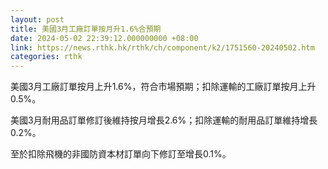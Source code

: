 ```yaml
---
layout: post
title: 美國3月工廠訂單按月升1.6%合預期
date: 2024-05-02 22:39:12.000000000 +08:00
link: https://news.rthk.hk/rthk/ch/component/k2/1751560-20240502.htm
categories: rthk
---
```


美國3月工廠訂單按月上升1.6%，符合市場預期；扣除運輸的工廠訂單按月上升0.5%。

美國3月耐用品訂單修訂後維持按月增長2.6%；扣除運輸的耐用品訂單維持增長0.2%。

至於扣除飛機的非國防資本材訂單向下修訂至增長0.1%。
